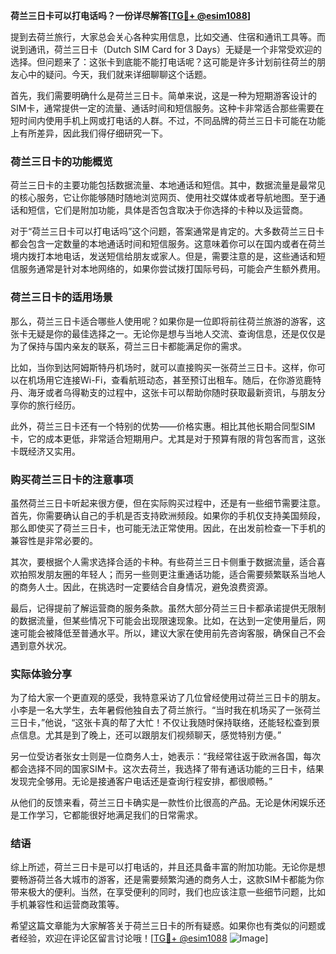 **荷兰三日卡可以打电话吗？一份详尽解答[[TG💪+ @esim1088](https://t.me/s/esim1088)]**

提到去荷兰旅行，大家总会关心各种实用信息，比如交通、住宿和通讯工具等。而说到通讯，荷兰三日卡（Dutch SIM Card for 3 Days）无疑是一个非常受欢迎的选择。但问题来了：这张卡到底能不能打电话呢？这可能是许多计划前往荷兰的朋友心中的疑问。今天，我们就来详细聊聊这个话题。

首先，我们需要明确什么是荷兰三日卡。简单来说，这是一种为短期游客设计的SIM卡，通常提供一定的流量、通话时间和短信服务。这种卡非常适合那些需要在短时间内使用手机上网或打电话的人群。不过，不同品牌的荷兰三日卡可能在功能上有所差异，因此我们得仔细研究一下。

### 荷兰三日卡的功能概览

荷兰三日卡的主要功能包括数据流量、本地通话和短信。其中，数据流量是最常见的核心服务，它让你能够随时随地浏览网页、使用社交媒体或者导航地图。至于通话和短信，它们是附加功能，具体是否包含取决于你选择的卡种以及运营商。

对于“荷兰三日卡可以打电话吗”这个问题，答案通常是肯定的。大多数荷兰三日卡都会包含一定数量的本地通话时间和短信服务。这意味着你可以在国内或者在荷兰境内拨打本地电话，发送短信给朋友或家人。但是，需要注意的是，这些通话和短信服务通常是针对本地网络的，如果你尝试拨打国际号码，可能会产生额外费用。

### 荷兰三日卡的适用场景

那么，荷兰三日卡适合哪些人使用呢？如果你是一位即将前往荷兰旅游的游客，这张卡无疑是你的最佳选择之一。无论你是想与当地人交流、查询信息，还是仅仅是为了保持与国内亲友的联系，荷兰三日卡都能满足你的需求。

比如，当你到达阿姆斯特丹机场时，就可以直接购买一张荷兰三日卡。这样，你可以在机场用它连接Wi-Fi，查看航班动态，甚至预订出租车。随后，在你游览鹿特丹、海牙或者乌得勒支的过程中，这张卡可以帮助你随时获取最新资讯，与朋友分享你的旅行经历。

此外，荷兰三日卡还有一个特别的优势——价格实惠。相比其他长期合同型SIM卡，它的成本更低，非常适合短期用户。尤其是对于预算有限的背包客而言，这张卡既经济又实用。

### 购买荷兰三日卡的注意事项

虽然荷兰三日卡听起来很方便，但在实际购买过程中，还是有一些细节需要注意。首先，你需要确认自己的手机是否支持欧洲频段。如果你的手机仅支持美国频段，那么即使买了荷兰三日卡，也可能无法正常使用。因此，在出发前检查一下手机的兼容性是非常必要的。

其次，要根据个人需求选择合适的卡种。有些荷兰三日卡侧重于数据流量，适合喜欢拍照发朋友圈的年轻人；而另一些则更注重通话功能，适合需要频繁联系当地人的商务人士。因此，在挑选时一定要结合自身情况，避免浪费资源。

最后，记得提前了解运营商的服务条款。虽然大部分荷兰三日卡都承诺提供无限制的数据流量，但某些情况下可能会出现限速现象。比如，在达到一定使用量后，网速可能会被降低至普通水平。所以，建议大家在使用前先咨询客服，确保自己不会遇到意外状况。

### 实际体验分享

为了给大家一个更直观的感受，我特意采访了几位曾经使用过荷兰三日卡的朋友。小李是一名大学生，去年暑假他独自去了荷兰旅行。“当时我在机场买了一张荷兰三日卡，”他说，“这张卡真的帮了大忙！不仅让我随时保持联络，还能轻松查到景点信息。尤其是到了晚上，还可以跟朋友们视频聊天，感觉特别方便。”

另一位受访者张女士则是一位商务人士，她表示：“我经常往返于欧洲各国，每次都会选择不同的国家SIM卡。这次去荷兰，我选择了带有通话功能的三日卡，结果发现完全够用。无论是接通客户电话还是查询行程安排，都很顺畅。”

从他们的反馈来看，荷兰三日卡确实是一款性价比很高的产品。无论是休闲娱乐还是工作学习，它都能很好地满足我们的日常需求。

### 结语

综上所述，荷兰三日卡是可以打电话的，并且还具备丰富的附加功能。无论你是想要畅游荷兰各大城市的游客，还是需要频繁沟通的商务人士，这款SIM卡都能为你带来极大的便利。当然，在享受便利的同时，我们也应该注意一些细节问题，比如手机兼容性和运营商政策等。

希望这篇文章能为大家解答关于荷兰三日卡的所有疑惑。如果你也有类似的问题或者经验，欢迎在评论区留言讨论哦！[[TG💪+ @esim1088](https://t.me/s/esim1088) ![Image](https://i.postimg.cc/4NQfJmqS/Snipaste-2025-05-13-00-14-12.png)]